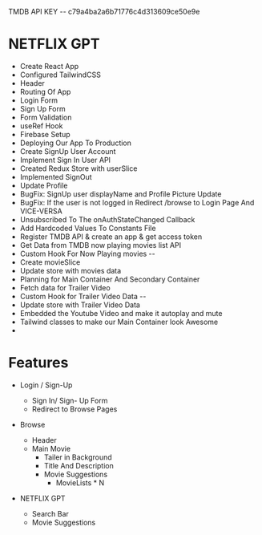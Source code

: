 TMDB API KEY -- c79a4ba2a6b71776c4d313609ce50e9e

# NETFLIX GPT

- Create React App
- Configured TailwindCSS
- Header
- Routing Of App
- Login Form
- Sign Up Form
- Form Validation
- useRef Hook
- Firebase Setup
- Deploying Our App To Production
- Create SignUp User Account
- Implement Sign In User API
- Created Redux Store with userSlice
- Implemented SignOut
- Update Profile
- BugFix: SignUp user displayName and Profile Picture Update
- BugFix: If the user is not logged in Redirect /browse to Login Page And VICE-VERSA
- Unsubscribed To The onAuthStateChanged Callback
- Add Hardcoded Values To Constants File
- Register TMDB API & create an app & get access token
- Get Data from TMDB now playing movies list API
- Custom Hook For Now Playing movies --
- Create movieSlice
- Update store with movies data
- Planning for Main Container And Secondary Container
- Fetch data for Trailer Video
- Custom Hook for Trailer Video Data --
- Update store with Trailer Video Data
- Embedded the Youtube Video and make it autoplay and mute
- Tailwind classes to make our Main Container look Awesome
-

# Features

- Login / Sign-Up
  - Sign In/ Sign- Up Form
  - Redirect to Browse Pages
- Browse

  - Header
  - Main Movie
    - Tailer in Background
    - Title And Description
    - Movie Suggestions
      - MovieLists \* N

- NETFLIX GPT
  - Search Bar
  - Movie Suggestions
